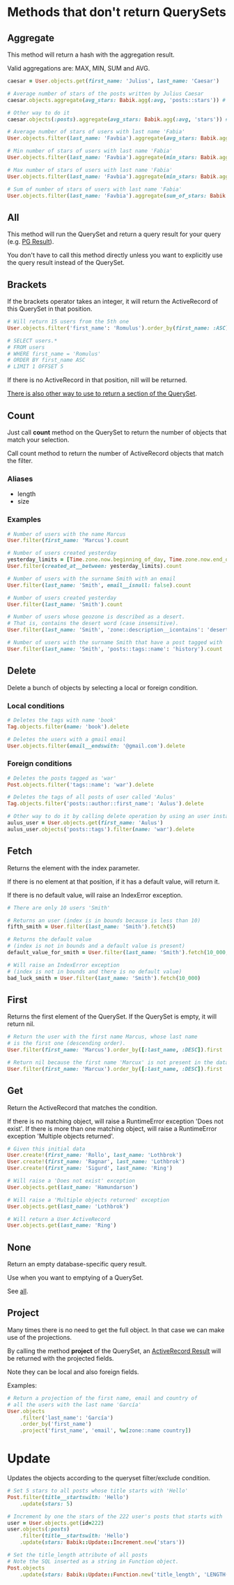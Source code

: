 # Methods that don't return QuerySets

## Aggregate

This method will return a hash with the aggregation result.

Valid aggregations are: MAX, MIN, SUM and AVG.

```ruby
caesar = User.objects.get(first_name: 'Julius', last_name: 'Caesar')

# Average number of stars of the posts written by Julius Caesar
caesar.objects.aggregate(avg_stars: Babik.agg(:avg, 'posts::stars')) # {avg_stars: 3.45}

# Other way to do it
caesar.objects(:posts).aggregate(avg_stars: Babik.agg(:avg, 'stars')) # {avg_stars: 3.45}
```

```ruby
# Average number of stars of users with last name 'Fabia'
User.objects.filter(last_name: 'Favbia').aggregate(avg_stars: Babik.agg(:avg, 'posts::stars')) # {avg_stars: 4.5}

# Min number of stars of users with last name 'Fabia'
User.objects.filter(last_name: 'Favbia').aggregate(min_stars: Babik.agg(:min, 'posts::stars')) # {min_stars: 1}

# Max number of stars of users with last name 'Fabia'
User.objects.filter(last_name: 'Favbia').aggregate(min_stars: Babik.agg(:min, 'posts::stars')) # {max_stars: 5}

# Sum of number of stars of users with last name 'Fabia'
User.objects.filter(last_name: 'Favbia').aggregate(sum_of_stars: Babik.agg(:sum, 'posts::stars')) # {sum_of_stars: 5}
```

## All

This method will run the QuerySet and return a query result for your query
(e.g. [PG Result](https://www.rubydoc.info/gems/pg/PG/Result)). 

You don't have to call this method directly unless you want to explicitly
use the query result instead of the QuerySet.

## Brackets

If the brackets operator takes an integer, it will return the ActiveRecord of this QuerySet in that position.

```ruby
# Will return 15 users from the 5th one
User.objects.filter('first_name': 'Romulus').order_by(first_name: :ASC)[5]

# SELECT users.*
# FROM users
# WHERE first_name = 'Romulus'
# ORDER BY first_name ASC
# LIMIT 1 OFFSET 5
```

If there is no ActiveRecord in that position, nill will be returned.

[There is also other way to use to return a section of the QuerySet](/doc/api/queryset/return_queryset.md#brackets).

## Count

Just call **count** method on the QuerySet to return the number of objects
that match your selection.

Call count method to return the number of ActiveRecord objects that match the filter.

### Aliases

- length
- size

### Examples

```ruby
# Number of users with the name Marcus
User.filter(first_name: 'Marcus').count

# Number of users created yesterday
yesterday_limits = [Time.zone.now.beginning_of_day, Time.zone.now.end_of_day]
User.filter(created_at__between: yesterday_limits).count

# Number of users with the surname Smith with an email
User.filter(last_name: 'Smith', email__isnull: false).count

# Number of users created yesterday
User.filter(last_name: 'Smith').count

# Number of users whose geozone is described as a desert.
# That is, contains the desert word (case insensitive).
User.filter(last_name: 'Smith', 'zone::description__icontains': 'desert').count

# Number of users with the surname Smith that have a post tagged with 'history'
User.filter(last_name: 'Smith', 'posts::tags::name': 'history').count
```

## Delete

Delete a bunch of objects by selecting a local or foreign condition.

### Local conditions

```ruby
# Deletes the tags with name 'book'
Tag.objects.filter(name: 'book').delete

# Deletes the users with a gmail email
User.objects.filter(email__endswith: '@gmail.com').delete
```

### Foreign conditions

```ruby
# Deletes the posts tagged as 'war'
Post.objects.filter('tags::name': 'war').delete
```

```ruby
# Deletes the tags of all posts of user called 'Aulus'
Tag.objects.filter('posts::author::first_name': 'Aulus').delete

# Other way to do it by calling delete operation by using an user instance
aulus_user = User.objects.get(first_name: 'Aulus')
aulus_user.objects('posts::tags').filter(name: 'war').delete
```

## Fetch

Returns the element with the index parameter.

If there is no element at that position, if it has a default value, will return it.

If there is no default value, will raise an IndexError exception.

```ruby
# There are only 10 users 'Smith'

# Returns an user (index is in bounds because is less than 10) 
fifth_smith = User.filter(last_name: 'Smith').fetch(5)

# Returns the default value
# (index is not in bounds and a default value is present)
default_value_for_smith = User.filter(last_name: 'Smith').fetch(10_000, 'No user')

# Will raise an IndexError exception
# (index is not in bounds and there is no default value) 
bad_luck_smith = User.filter(last_name: 'Smith').fetch(10_000)
```

## First

Returns the first element of the QuerySet. If the QuerySet is empty, it will return nil.

```ruby
# Return the user with the first name Marcus, whose last name
# is the first one (descending order). 
User.filter(first_name: 'Marcus').order_by([:last_name, :DESC]).first

# Return nil because the first name 'Marcux' is not present in the database
User.filter(first_name: 'Marcux').order_by([:last_name, :DESC]).first
```

## Get

Return the ActiveRecord that matches the condition.

If there is no matching object, will raise a RuntimeError exception 'Does not exist'.
If there is more than one matching object, will raise a RuntimeError exception 'Multiple objects returned'.

```ruby
# Given this initial data
User.create!(first_name: 'Rollo', last_name: 'Lothbrok')
User.create!(first_name: 'Ragnar', last_name: 'Lothbrok')
User.create!(first_name: 'Sigurd', last_name: 'Ring')

# Will raise a 'Does not exist' exception
User.objects.get(last_name: 'Hamundarson') 

# Will raise a 'Multiple objects returned' exception
User.objects.get(last_name: 'Lothbrok')

# Will return a User ActiveRecord
User.objects.get(last_name: 'Ring')
```

## None

Return an empty database-specific query result.

Use when you want to emptying of a QuerySet.

See [all](#all).

## Project

Many times there is no need to get the full object. In that case we
can make use of the projections.

By calling the method **project** of the QuerySet, an
[ActiveRecord Result](http://api.rubyonrails.org/classes/ActiveRecord/Result.html)
will be returned with the projected fields.

Note they can be local and also foreign fields.

Examples:

```ruby
# Return a projection of the first name, email and country of
# all the users with the last name 'García'
User.objects
    .filter('last_name': 'García')
    .order_by('first_name')
    .project('first_name', 'email', %w[zone::name country])
```

# Update

Updates the objects according to the queryset filter/exclude condition.

```ruby
# Set 5 stars to all posts whose title starts with 'Hello'
Post.filter(title__startswith: 'Hello')
    .update(stars: 5)
```

```ruby
# Increment by one the stars of the 222 user's posts that starts with 'Hello'
user = User.objects.get(id=222)
user.objects(:posts)
    .filter(title__startswith: 'Hello')
    .update(stars: Babik::Update::Increment.new('stars'))
```

```ruby
# Set the title_length attribute of all posts
# Note the SQL inserted as a string in Function object.
Post.objects
    .update(stars: Babik::Update::Function.new('title_length', 'LENGTH(title)'))
```